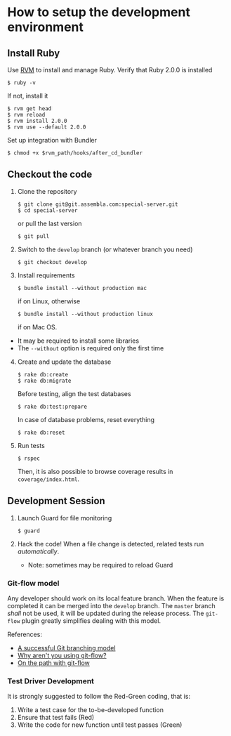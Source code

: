 How to setup the development environment
===

Install Ruby
---

Use [RVM](https://rvm.io/) to install and manage Ruby.
Verify that Ruby 2.0.0 is installed

    $ ruby -v

If not, install it

    $ rvm get head
    $ rvm reload
    $ rvm install 2.0.0
    $ rvm use --default 2.0.0

Set up integration with Bundler

    $ chmod +x $rvm_path/hooks/after_cd_bundler

Checkout the code
---

 1. Clone the repository

        $ git clone git@git.assembla.com:special-server.git
        $ cd special-server

    or pull the last version

        $ git pull

 2. Switch to the `develop` branch (or whatever branch you need)

        $ git checkout develop

 3. Install requirements

        $ bundle install --without production mac

    if on Linux, otherwise

        $ bundle install --without production linux

    if on Mac OS.

   * It may be required to install some libraries
   * The `--without` option is required only the first time

 4. Create and update the database

        $ rake db:create
        $ rake db:migrate

    Before testing, align the test databases

        $ rake db:test:prepare

    In case of database problems, reset everything

        $ rake db:reset

 5. Run tests

        $ rspec

    Then, it is also possible to browse coverage results
    in `coverage/index.html`.

Development Session
---

 1. Launch Guard for file monitoring

        $ guard

 2. Hack the code!
    When a file change is detected, related tests run _automatically_.

    * Note: sometimes may be required to reload Guard

### Git-flow model

Any developer should work on its local feature branch.
When the feature is completed it can be merged into the `develop` branch.
The `master` branch _shall_ not be used, it will be updated during the
release process.
The `git-flow` plugin greatly simplifies dealing with this model.

References:

- [A successful Git branching model](http://nvie.com/posts/a-successful-git-branching-model/)
- [Why aren't you using git-flow?](http://jeffkreeftmeijer.com/2010/why-arent-you-using-git-flow/)
- [On the path with git-flow](http://codesherpas.com/screencasts/on_the_path_gitflow.mov)

### Test Driver Development

It is strongly suggested to follow the Red-Green coding, that is:

 1. Write a test case for the to-be-developed function
 2. Ensure that test fails (Red)
 3. Write the code for new function until test passes (Green)

